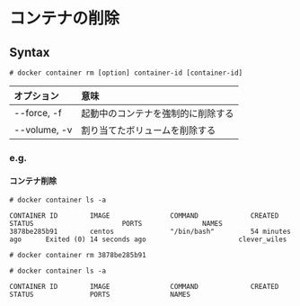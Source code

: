 # コンテナの削除
## Syntax
```
# docker container rm [option] container-id [container-id]
```
|オプション|意味|
|:---|:---|
|--force, -f|起動中のコンテナを強制的に削除する|
|--volume, -v|割り当てたボリュームを削除する|
### e.g.
#### コンテナ削除
```
# docker container ls -a
```
```
CONTAINER ID        IMAGE               COMMAND             CREATED             STATUS                      PORTS               NAMES
3878be285b91        centos              "/bin/bash"         54 minutes ago      Exited (0) 14 seconds ago                       clever_wiles
```
```
# docker container rm 3878be285b91
```
```
# docker container ls -a
```
```
CONTAINER ID        IMAGE               COMMAND             CREATED             STATUS              PORTS               NAMES
```
